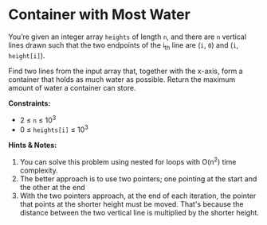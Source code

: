 # Container with Most Water

You’re given an integer array `heights` of length `n`, and there are `n` vertical lines drawn such that the two endpoints of the i<sub>th</sub> line are (`i`, `0`) and (`i`, `height[i]`).

Find two lines from the input array that, together with the x-axis, form a container that holds as much water as possible. Return the maximum amount of water a container can store.

**Constraints:**

- 2 ≤ `n` ≤ 10<sup>3</sup>
- 0 ≤ `heights[i]` ≤ 10<sup>3</sup>

**Hints & Notes:**

1. You can solve this problem using nested for loops with O(n<sup>2</sup>) time complexity.
2. The better approach is to use two pointers; one pointing at the start and the other at the end
3. With the two pointers approach, at the end of each iteration, the pointer that points at the shorter height must be moved. That's because the distance between the two vertical line is multiplied by the shorter height.
